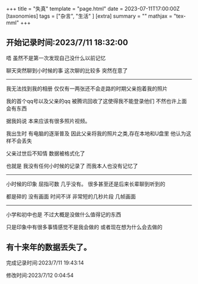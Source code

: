 +++
title = "失真"
template = "page.html"
date = 2023-07-11T17:00:00Z
[taxonomies]
tags = ["杂言", "生活"  ]
[extra]
summary = ""
mathjax = "tex-mml"
+++

开始记录时间:2023/7/11   18:32:00
-----------------------------


唔 虽然不是第一次发现自己没什么以前记忆   

聊天突然聊到小时候的事  这次聊的比较多  突然在意了

-------------------------------------------------------


我无法找到我的相册  仅仅有一两张还不会走路的时期父亲抱着我的照片  

我的首个qq号以及父亲的qq  被腾讯回收了这使得我不能登录他们  不然也许上面会有东西


据我妈说 本来应该有很多照片视频。  

我出生时 有电脑的逐渐普及 因此父亲将我的照片之类,存在本地和U盘里  他认为这样不会丢失

父亲过世后不知情  数据被格式化了

也就是   我没有任何小时候的记录了 而我本人也没有记忆了  

-------------------------------------------------------------------------

小时候的印象  屈指可数 几乎没有。 很多甚至还是后来长辈聊到听到的   

都是碎的 没有画面 时间不详 非常短的几秒片段 几帧画面 


------------------------------------------------------------------------------------------------------------------------------------------------------------------------

小学和初中也是  不过大概是没做什么值得记的东西

只是印象中有很多事情感觉不是我会做的  或者现在想为什么会去做的


有十来年的数据丢失了。
---------------------


完成记录时间:2023/7/11 19:43:14


修改时间:2023/7/12 0:04:54

